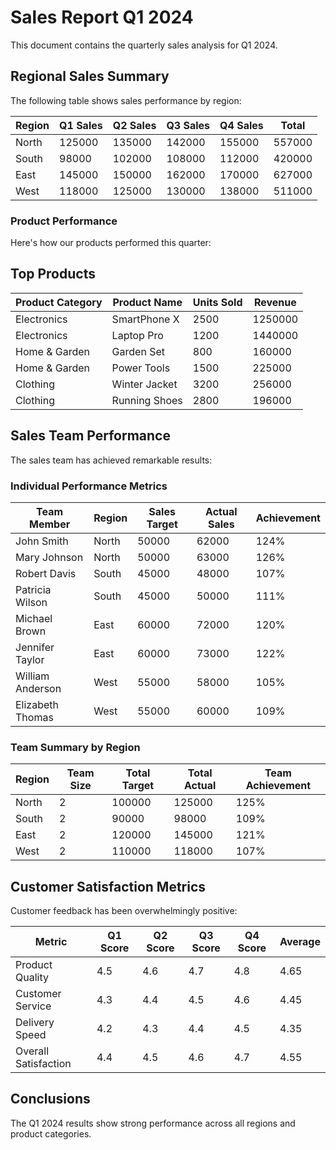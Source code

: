 # Sales Report Q1 2024

This document contains the quarterly sales analysis for Q1 2024.

## Regional Sales Summary

The following table shows sales performance by region:

| Region | Q1 Sales | Q2 Sales | Q3 Sales | Q4 Sales | Total |
|--------|----------|----------|----------|----------|-------|
| North  | 125000   | 135000   | 142000   | 155000   | 557000 |
| South  | 98000    | 102000   | 108000   | 112000   | 420000 |
| East   | 145000   | 150000   | 162000   | 170000   | 627000 |
| West   | 118000   | 125000   | 130000   | 138000   | 511000 |

### Product Performance

Here's how our products performed this quarter:

## Top Products

| Product Category | Product Name | Units Sold | Revenue |
|-----------------|--------------|------------|---------|
| Electronics | SmartPhone X | 2500 | 1250000 |
| Electronics | Laptop Pro | 1200 | 1440000 |
| Home & Garden | Garden Set | 800 | 160000 |
| Home & Garden | Power Tools | 1500 | 225000 |
| Clothing | Winter Jacket | 3200 | 256000 |
| Clothing | Running Shoes | 2800 | 196000 |

## Sales Team Performance

The sales team has achieved remarkable results:

### Individual Performance Metrics

|       Team Member       |  Region  | Sales Target | Actual Sales | Achievement |
|------------------------|----------|--------------|--------------|-------------|
| John Smith             | North    | 50000        | 62000        | 124%        |
| Mary Johnson           | North    | 50000        | 63000        | 126%        |
| Robert Davis           | South    | 45000        | 48000        | 107%        |
| Patricia Wilson        | South    | 45000        | 50000        | 111%        |
| Michael Brown          | East     | 60000        | 72000        | 120%        |
| Jennifer Taylor        | East     | 60000        | 73000        | 122%        |
| William Anderson       | West     | 55000        | 58000        | 105%        |
| Elizabeth Thomas       | West     | 55000        | 60000        | 109%        |

### Team Summary by Region

| Region | Team Size | Total Target | Total Actual | Team Achievement |
|--------|-----------|--------------|--------------|------------------|
| North  | 2         | 100000       | 125000       | 125%            |
| South  | 2         | 90000        | 98000        | 109%            |
| East   | 2         | 120000       | 145000       | 121%            |
| West   | 2         | 110000       | 118000       | 107%            |

## Customer Satisfaction Metrics

Customer feedback has been overwhelmingly positive:

| Metric | Q1 Score | Q2 Score | Q3 Score | Q4 Score | Average |
|--------|----------|----------|----------|----------|---------|
| Product Quality | 4.5 | 4.6 | 4.7 | 4.8 | 4.65 |
| Customer Service | 4.3 | 4.4 | 4.5 | 4.6 | 4.45 |
| Delivery Speed | 4.2 | 4.3 | 4.4 | 4.5 | 4.35 |
| Overall Satisfaction | 4.4 | 4.5 | 4.6 | 4.7 | 4.55 |

## Conclusions

The Q1 2024 results show strong performance across all regions and product categories.